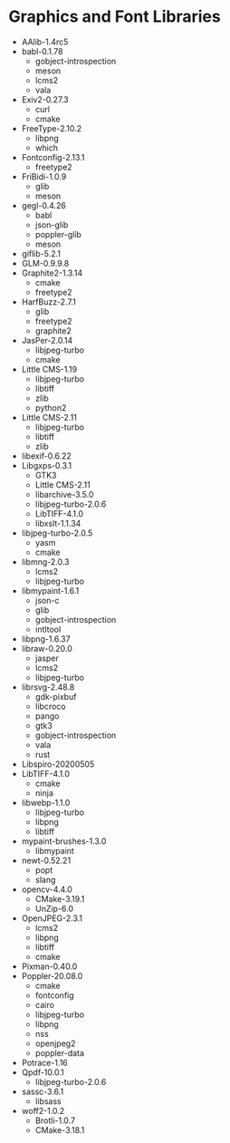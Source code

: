 # Graphics and Font Libraries

* AAlib-1.4rc5
* babl-0.1.78
    * gobject-introspection
    * meson
    * lcms2
    * vala
* Exiv2-0.27.3
    * curl
    * cmake
* FreeType-2.10.2
    * libpng
    * which
* Fontconfig-2.13.1
    * freetype2
* FriBidi-1.0.9
    * glib 
    * meson
* gegl-0.4.26
    * babl
    * json-glib
    * poppler-glib
    * meson
* giflib-5.2.1
* GLM-0.9.9.8
* Graphite2-1.3.14
    * cmake 
    * freetype2
* HarfBuzz-2.7.1
    * glib
    * freetype2
    * graphite2
* JasPer-2.0.14
    * libjpeg-turbo
    * cmake
* Little CMS-1.19
    * libjpeg-turbo
    * libtiff
    * zlib
    * python2
* Little CMS-2.11
    * libjpeg-turbo
    * libtiff
    * zlib
* libexif-0.6.22
* Libgxps-0.3.1
    * GTK3
    * Little CMS-2.11
    * libarchive-3.5.0
    * libjpeg-turbo-2.0.6
    * LibTIFF-4.1.0
    * libxslt-1.1.34
* libjpeg-turbo-2.0.5
    * yasm
    * cmake
* libmng-2.0.3
    * lcms2
    * libjpeg-turbo
* libmypaint-1.6.1
    * json-c
    * glib
    * gobject-introspection
    * intltool
* libpng-1.6.37
* libraw-0.20.0
    * jasper
    * lcms2
    * libjpeg-turbo 
* librsvg-2.48.8
    * gdk-pixbuf
    * libcroco
    * pango
    * gtk3
    * gobject-introspection
    * vala
    * rust
* Libspiro-20200505
* LibTIFF-4.1.0
    * cmake
    * ninja
* libwebp-1.1.0
    * libjpeg-turbo
    * libpng
    * libtiff
* mypaint-brushes-1.3.0
    * libmypaint
* newt-0.52.21
    * popt
    * slang
* opencv-4.4.0
    * CMake-3.19.1
    * UnZip-6.0
* OpenJPEG-2.3.1
    * lcms2
    * libpng
    * libtiff
    * cmake
* Pixman-0.40.0
* Poppler-20.08.0
    * cmake
    * fontconfig
    * cairo
    * libjpeg-turbo
    * libpng
    * nss
    * openjpeg2
    * poppler-data
* Potrace-1.16
* Qpdf-10.0.1
    * libjpeg-turbo-2.0.6
* sassc-3.6.1
    * libsass
* woff2-1.0.2
    * Brotli-1.0.7
    * CMake-3.18.1

